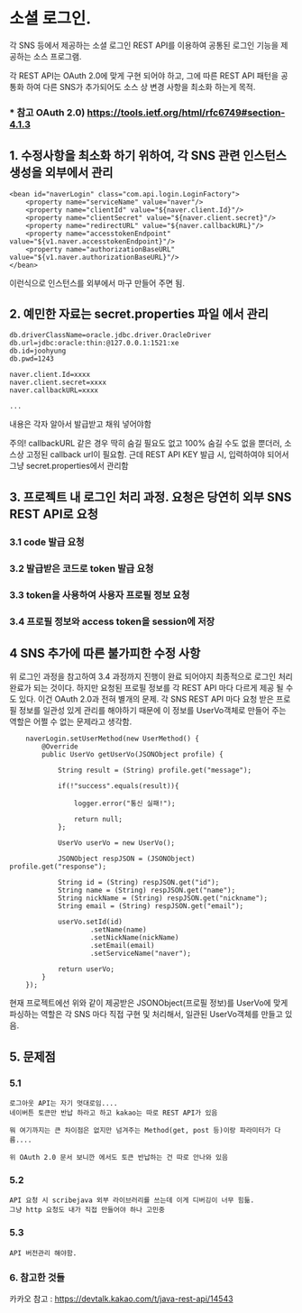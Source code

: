 ﻿# 소셜 로그인. 

각 SNS 등에서 제공하는 소셜 로그인 REST API를 이용하여 공통된 로그인 기능을 제공하는 소스 프로그램.

각 REST API는 OAuth 2.0에 맞게 구현 되어야 하고, 그에 따른 REST API 패턴을 공통화 하여 다른 SNS가 추가되어도 소스 상 변경 사항을 최소화 하는게 목적.

### * 참고 OAuth 2.0) https://tools.ietf.org/html/rfc6749#section-4.1.3

## 1. 수정사항을 최소화 하기 위하여, 각 SNS 관련 인스턴스 생성을 외부에서 관리
    <bean id="naverLogin" class="com.api.login.LoginFactory">
		<property name="serviceName" value="naver"/>
		<property name="clientId" value="${naver.client.Id}"/>
		<property name="clientSecret" value="${naver.client.secret}"/>
		<property name="redirectURL" value="${naver.callbackURL}"/>
		<property name="accesstokenEndpoint" value="${v1.naver.accesstokenEndpoint}"/>
		<property name="authorizationBaseURL" value="${v1.naver.authorizationBaseURL}"/>
	</bean>

이런식으로 인스턴스를 외부에서 마구 만들어 주면 됨.

## 2. 예민한 자료는 secret.properties 파일 에서 관리	
	db.driverClassName=oracle.jdbc.driver.OracleDriver
	db.url=jdbc:oracle:thin:@127.0.0.1:1521:xe
	db.id=joohyung
	db.pwd=1243
	
	naver.client.Id=xxxx
	naver.client.secret=xxxx
	naver.callbackURL=xxxx
	
	...

내용은 각자 알아서 발급받고 채워 넣어야함
	
주의! callbackURL 같은 경우 딱히 숨길 필요도 없고 100% 숨길 수도 없을 뿐더러, 소스상 고정된 callback url이 필요함.
근데 REST API KEY 발급 시, 입력하여야 되어서 그냥 secret.properties에서 관리함

## 3. 프로젝트 내 로그인 처리 과정. 요청은 당연히 외부 SNS REST API로 요청

### 3.1 code 발급 요청
### 3.2 발급받은 코드로 token 발급 요청
### 3.3 token을 사용하여 사용자 프로필 정보 요청
### 3.4 프로필 정보와 access token을 session에 저장

## 4 SNS 추가에 따른 불가피한 수정 사항

위 로그인 과정을 참고하여 3.4 과정까지 진행이 완료 되어야지 최종적으로 로그인 처리 완료가 되는 것이다.
하지만 요청된 프로필 정보를 각 REST API 마다 다르게 제공 될 수도 있다. 이건 OAuth 2.0과 전혀 별개의 문제.
각 SNS REST API 마다 요청 받은 프로필 정보를 일관성 있게 관리를 해야하기 때문에 이 정보를  UserVo객체로 만들어 주는 역할은 어쩔 수 없는 문제라고 생각함. 

		naverLogin.setUserMethod(new UserMethod() {
			@Override
			public UserVo getUserVo(JSONObject profile) {
				
				String result = (String) profile.get("message");
				
				if(!"success".equals(result)){
					
					logger.error("통신 실패!");
					
					return null;
				};
				
				UserVo userVo = new UserVo();
				
				JSONObject respJSON = (JSONObject) profile.get("response");
				
				String id = (String) respJSON.get("id");
				String name = (String) respJSON.get("name");
				String nickName = (String) respJSON.get("nickname");
				String email = (String) respJSON.get("email");
				
				userVo.setId(id)
						.setName(name)
						.setNickName(nickName)
						.setEmail(email)
						.setServiceName("naver");
					
				return userVo;
			}
		});

현재 프로젝트에선 위와 같이 제공받은 JSONObject(프로필 정보)를 UserVo에 맞게 파싱하는 역할은 각 SNS 마다 직접 구현 및 처리해서, 일관된 UserVo객체를 만들고 있음.

## 5. 문제점

### 5.1
	로그아웃 API는 자기 멋대로임....
	네이버튼 토큰만 반납 하라고 하고 kakao는 따로 REST API가 있음
	
	뭐 여기까지는 큰 차이점은 없지만 넘겨주는 Method(get, post 등)이랑 파라미터가 다름....
	
	위 OAuth 2.0 문서 보니깐 에서도 토큰 반납하는 건 따로 안나와 있음

### 5.2
	API 요청 시 scribejava 외부 라이브러리를 쓰는데 이게 디버깅이 너무 힘듦.
	그냥 http 요청도 내가 직접 만들어야 하나 고민중

### 5.3
	API 버전관리 해야함.	

### 6. 참고한 것들
카카오 참고 : https://devtalk.kakao.com/t/java-rest-api/14543
